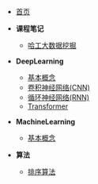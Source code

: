 <!-- docs/_sidebar.md -->

* [首页](/)
* **课程笔记**
	* [哈工大数据挖掘](/CourseNotes/HIT_Data_Mining/DataMining.md)

* **DeepLearning**
	* [基本概念](/DeepLearning/BasicConcept.md)
	* [卷积神经网络(CNN)](/DeepLearning/CNN.md)
	* [循环神经网络(RNN)](/DeepLearning/RNN.md)
	* [Transformer](/DeepLearning/Transformer.md)

* **MachineLearning**
    * [基本概念](/MachineLearning/BasicConcept.md)

* **算法**
    * [排序算法](/Algorithm/sort.md)